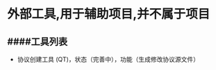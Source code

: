 外部工具,用于辅助项目,并不属于项目
==========================================



####工具列表
------------------------------------------
* 协议创建工具 (QT)，状态（完善中），功能（生成修改协议源文件）